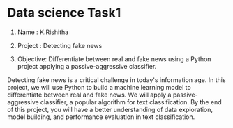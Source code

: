 # Data science Task1
1. Name : K.Rishitha
2. Project : Detecting fake news

3. Objective:
Differentiate between real and fake news using a Python project applying a passive-aggressive classifier.

Detecting fake news is a critical challenge in today's information age. In this project, we will use Python to build a machine learning model to differentiate between real and fake news. We will apply a passive-aggressive classifier, a popular algorithm for text classification. By the end of this project, you will have a better understanding of data exploration, model building, and performance evaluation in text classification.
